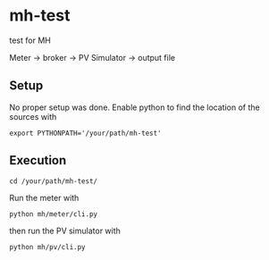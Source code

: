 # mh-test

test for MH

Meter -> broker -> PV Simulator -> output file

## Setup

No proper setup was done.
Enable python to find the location of the sources with

`export PYTHONPATH='/your/path/mh-test'`

## Execution

`cd /your/path/mh-test/`

Run the meter with

`python mh/meter/cli.py`

then run the PV simulator with

`python mh/pv/cli.py`

